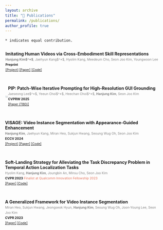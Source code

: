 ```yaml
---
layout: archive
title: "📝 Publications"
permalink: /publications/
author_profile: true
---
```

`* indicates equal contribution.`

<div class="row">
  <div style="display: flex; align-items: center;">
    <div style="flex: 1;">
      <img src="../images/uniskill.png" alt="main" style="width: 100%; height: auto;">
  </div>
  <div class="column right">
    <p>
      <b> Imitating Human Videos via Cross-Embodiment Skill Representations </b><br />
      <span style="font-size:75%;color:grey"> <b>Hanjung Kim$^*$</b>, Jaehyun Kang$^*$, Hyolim Kang, Meedeum Cho, Seon Joo Kim, Youngwoon Lee </span> <br />
      <span style="font-size:75%"> <b>Preprint</b> </span> <br />
      <span style="font-size:75%">
        <a href="https://kimhanjung.github.io/UniSkill/">[Project]</a>
        <a href="https://arxiv.org/pdf/2505.08787">[Paper]</a>
        <a href="https://github.com/KimHanjung/UniSkill">[Code]</a>
      </span>
    </p>
  </div>
</div>

<br/>

<div class="row">
  <div style="display: flex; align-items: center;">
    <div style="flex: 1;">
      <div style="text-align: center;">
      <img src="../images/pip.png" alt="main" style="width: 80%; height: auto;">
      </div>
  </div>
  <div class="column right">
    <p>
      <b> PIP: Patch-Wise Iterative Prompting for High-Resolution GUI Grounding</b><br />
      <span style="font-size:75%;color:grey"> Jaeseong Lee$^*$, Yeeun Choi$^*$, Heechan Choi$^*$, <b>Hanjung Kim</b>, Seon Joo Kim </span> <br />
      <span style="font-size:75%"> <b>CVPRW 2025</b> </span> <br />
      <span style="font-size:75%">
        <a href="https://kimhanjung.github.io/publications">[Paper (TBD)]</a>
      </span>
    </p>
  </div>
</div>

<br/>

<div class="row">
  <div style="display: flex; align-items: center;">
    <div style="flex: 1;">
      <img src="../images/visage.png" alt="main">
  </div>
  <div class="column right">
    <p>
      <b> VISAGE: Video Instance Segmentation with Appearance-Guided Enhancement </b><br />
      <span style="font-size:75%;color:grey"> <b>Hanjung Kim</b>, Jaehyun Kang, Miran Heo, Sukjun Hwang, Seoung Wug Oh, Seon Joo Kim </span> <br />
      <span style="font-size:75%"> <b>ECCV 2024</b> </span> <br />
      <span style="font-size:75%">
        <a href="https://kimhanjung.github.io/VISAGE/">[Project]</a>
        <a href="https://arxiv.org/pdf/2312.04885.pdf">[Paper]</a>
        <a href="https://github.com/KimHanjung/VISAGE">[Code]</a>
      </span>
    </p>
  </div>
</div>

<br/>

<div class="row">
  <div style="display: flex; align-items: center;">
    <div style="flex: 1;">
      <img src="../images/sola.png" alt="main">
  </div>
  <div class="column right">
    <p>
      <b> Soft-Landing Strategy for Alleviating the Task Discrepancy Problem in Temporal Action Localization Tasks </b><br />
      <span style="font-size:75%;color:grey"> Hyolim Kang, <b>Hanjung Kim</b>, Joungbin An, Minsu Cho, Seon Joo Kim </span> <br />
      <span style="font-size:75%"> <b>CVPR 2023</b> </span> 
      <span style="font-size:75%;color:#E2745C"> Finalist at Qualcomm Innovation Fellowship 2023 </span><br />
      <span style="font-size:75%">
        <a href="https://openaccess.thecvf.com/content/CVPR2023/papers/Kang_Soft-Landing_Strategy_for_Alleviating_the_Task_Discrepancy_Problem_in_Temporal_CVPR_2023_paper.pdf">[Paper]</a>
        <a href="https://github.com/musicalOffering/sola">[Code]</a>
      </span>
    </p>
  </div>
</div>

<br/>

<div style="display: flex; align-items: center;">
    <div style="flex: 1;">
    <img src="../images/genvis.png" alt="main">
</div>
<div class="column right">
  <p>
    <b> A Generalized Framework for Video Instance Segmentation </b> <br />
    <span style="font-size:75%;color:grey"> Miran Heo, Sukjun Hwang, Jeongseok Hyun, <b>Hanjung Kim</b>, Seoung Wug Oh, Joon-Young Lee, Seon Joo Kim </span> <br />
    <span style="font-size:75%"> <b>CVPR 2023</b> </span> <br />
    <span style="font-size:75%">
      <a href="https://openaccess.thecvf.com/content/CVPR2023/html/Heo_A_Generalized_Framework_for_Video_Instance_Segmentation_CVPR_2023_paper.html">[Paper]</a>
      <a href="https://github.com/miranheo/GenVIS">[Code]</a>
    </span>

  </p>
</div>
